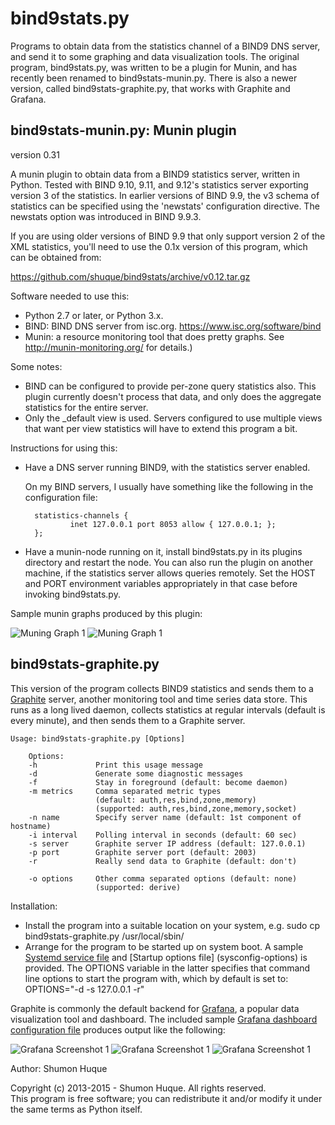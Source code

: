 # bind9stats.py

Programs to obtain data from the statistics channel of a BIND9
DNS server, and send it to some graphing and data visualization
tools. The original program, bind9stats.py, was written to
be a plugin for Munin, and has recently been renamed to
bind9stats-munin.py. There is also a newer version, called
bind9stats-graphite.py, that works with Graphite and Grafana.


## bind9stats-munin.py: Munin plugin

version 0.31

A munin plugin to obtain data from a BIND9 statistics server, written
in Python. Tested with BIND 9.10, 9.11, and 9.12's statistics server
exporting version 3 of the statistics. In earlier versions of BIND 9.9,
the v3 schema of statistics can be specified using the 'newstats'
configuration directive. The newstats option was introduced in BIND 9.9.3.

If you are using older versions of BIND 9.9 that only support version 
2  of the XML statistics, you'll need to use the 0.1x version of this 
program, which can be obtained from: 

   https://github.com/shuque/bind9stats/archive/v0.12.tar.gz

Software needed to use this:
* Python 2.7 or later, or Python 3.x.
* BIND: BIND DNS server from isc.org. https://www.isc.org/software/bind
* Munin: a resource monitoring tool that does pretty graphs.
       See http://munin-monitoring.org/ for details.)

Some notes:
* BIND can be configured to provide per-zone query statistics also. This
  plugin currently doesn't process that data, and only does the aggregate
  statistics for the entire server.
* Only the _default view is used. Servers configured to use multiple
  views that want per view statistics will have to extend this program
  a bit.

Instructions for using this:
- Have a DNS server running BIND9, with the statistics server enabled.

  On my BIND servers, I usually have something like the following in the
  configuration file:

        statistics-channels {
                inet 127.0.0.1 port 8053 allow { 127.0.0.1; };
        };

- Have a munin-node running on it, install bind9stats.py in its plugins
  directory and restart the node.
  You can also run the plugin on another machine, if the statistics
  server allows queries remotely. Set the HOST and PORT environment
  variables appropriately in that case before invoking bind9stats.py.

Sample munin graphs produced by this plugin:

![Muning Graph 1](visual/munin/1opcodes.jpg)
![Muning Graph 1](visual/munin/2queries-in.jpg)


## bind9stats-graphite.py

This version of the program collects BIND9 statistics and sends them
to a [Graphite](https://graphite.readthedocs.io/en/latest/) server,
another monitoring tool and time series data store. This runs as a long
lived daemon, collects statistics at regular intervals (default is every
minute), and then sends them to a Graphite server.

```
Usage: bind9stats-graphite.py [Options]

    Options:
    -h             Print this usage message
    -d             Generate some diagnostic messages
    -f             Stay in foreground (default: become daemon)
    -m metrics     Comma separated metric types
                   (default: auth,res,bind,zone,memory)
                   (supported: auth,res,bind,zone,memory,socket)
    -n name        Specify server name (default: 1st component of hostname)
    -i interval    Polling interval in seconds (default: 60 sec)
    -s server      Graphite server IP address (default: 127.0.0.1)
    -p port        Graphite server port (default: 2003)
    -r             Really send data to Graphite (default: don't)

    -o options     Other comma separated options (default: none)
                   (supported: derive)
```

Installation:

* Install the program into a suitable location on your system, e.g.
    sudo cp bind9stats-graphite.py /usr/local/sbin/
* Arrange for the program to be started up on system boot. A sample
  [Systemd service file](systemd-service) and [Startup options file]
  (sysconfig-options) is provided. The OPTIONS variable in the latter
  specifies that command line options to start the program with, which
  by default is set to: OPTIONS="-d -s 127.0.0.1 -r"

Graphite is commonly the default backend for
[Grafana](https://grafana.com/), a popular data visualization tool
and dashboard. The included sample [Grafana dashboard configuration file](Grafana-BIND.json)
produces output like the following:

![Grafana Screenshot 1](visual/grafana/bind9-grafana1.png)
![Grafana Screenshot 1](visual/grafana/bind9-grafana2.png)
![Grafana Screenshot 1](visual/grafana/bind9-grafana3.png)

Author: Shumon Huque

Copyright (c) 2013-2015 - Shumon Huque. All rights reserved.  
This program is free software; you can redistribute it and/or modify 
it under the same terms as Python itself.
